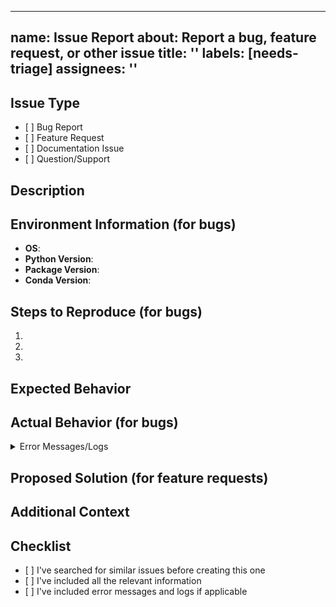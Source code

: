 ______________________________________________________________________

## name: Issue Report about: Report a bug, feature request, or other issue title: '' labels: \[needs-triage\] assignees: ''

## Issue Type

<!-- Select one by changing [ ] to [x] -->

- \[ \] Bug Report
- \[ \] Feature Request
- \[ \] Documentation Issue
- \[ \] Question/Support

## Description

<!-- Provide a clear and concise description of the issue -->

## Environment Information (for bugs)

<!-- Complete the following information about your environment -->

- **OS**: <!-- e.g., Ubuntu 22.04, Windows 11 -->
- **Python Version**: <!-- e.g., 3.11 -->
- **Package Version**: <!-- e.g., 1.2.3 -->
- **Conda Version**: <!-- e.g., 23.3.1 -->

## Steps to Reproduce (for bugs)

<!-- Provide detailed steps to reproduce the bug -->

1.
1.
1.

## Expected Behavior

<!-- Describe what you expected to happen -->

## Actual Behavior (for bugs)

<!-- Describe what actually happened -->

<!-- Include any error messages, stack traces, or logs -->

<details>
<summary>Error Messages/Logs</summary>

```
Paste your logs here
```

</details>

## Proposed Solution (for feature requests)

<!-- Describe the solution you'd like to see implemented -->

## Additional Context

<!-- Add any other context about the issue here -->

## Checklist

<!-- Put an x in the boxes that apply -->

- \[ \] I've searched for similar issues before creating this one
- \[ \] I've included all the relevant information
- \[ \] I've included error messages and logs if applicable
